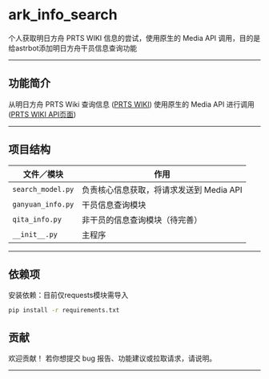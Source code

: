 # ark\_info\_search

个人获取明日方舟 PRTS WIKI 信息的尝试，使用原生的 Media API 调用，目的是给astrbot添加明日方舟干员信息查询功能


---

## 功能简介
从明日方舟 PRTS Wiki 查询信息 ([PRTS WIKI][2])
使用原生的 Media API 进行调用 ([PRTS WIKI API页面][3])

---

## 项目结构

| 文件／模块             | 作用                      |
| ----------------- |-------------------------|
| `search_model.py` | 负责核心信息获取，将请求发送到 Media API |
| `ganyuan_info.py` | 干员信息查询模块                |
| `qita_info.py`    | 非干员的信息查询模块（待完善）         |
| `__init__.py`     | 主程序                     |

---

## 依赖项
安装依赖：目前仅requests模块需导入
```bash
pip install -r requirements.txt
```

## 贡献

欢迎贡献！ 若你想提交 bug 报告、功能建议或拉取请求，请说明。

---
[1]: https://github.com/wxgl/ark_info_search "GitHub - wxgl/ark_info_search: 个人获取明日方舟PRTS WIKI信息的尝试，使用原生的Media API调用"
[2]: https://prts.wiki/w/%E9%A6%96%E9%A1%B5 "PRTS WIKI 首页"
[3]: https://prts.wiki/api.php "PRTS WIKI API页面"